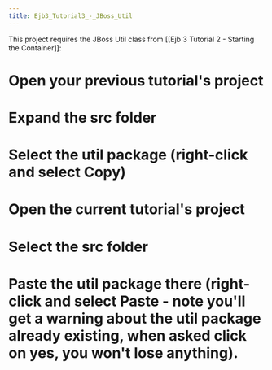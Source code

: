 ```yaml
---
title: Ejb3_Tutorial3_-_JBoss_Util
---
```

This project requires the JBoss Util class from [[Ejb 3 Tutorial 2 - Starting the Container]]:
# Open your previous tutorial's project
# Expand the **src** folder
# Select the **util** package (right-click and select **Copy**)
# Open the current tutorial's project
# Select the **src** folder
# Paste the **util** package there (right-click and select **Paste** - note you'll get a warning about the util package already existing, when asked click on **yes**, you won't lose anything).
